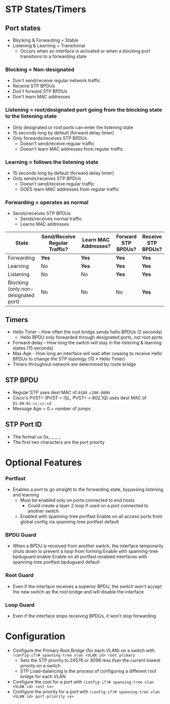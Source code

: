 # STP States/Timers
## Port states
- Blocking & Forwarding = Stable
- Listening & Learning = Transitional
	- Occurs when an interface is activated or when a blocking port transitions to a forwarding state
### Blocking = Non-designated
- Don't send/receive regular network traffic
- Receive STP BPDUs
- Don't forward STP BPDUs
- Don't learn MAC addresses
### Listening = root/designated port going from the blocking state to the listening state
- Only designated or root ports can enter the listening state
- 15 seconds long by default (forward delay timer)
- Only forwards/receives STP BPDUs
	- Doesn't send/receive regular traffic
	- Doesn't learn MAC addresses from regular traffic
### Learning = follows the listening state
- 15 seconds long by default (forward delay timer)
- Only sends/receives STP BPDUs
	- Doesn't send/receive regular traffic
	- DOES learn MAC addresses from regular traffic
### Forwarding = operates as normal
- Sends/receives STP BPDUs
	- Sends/receives normal traffic
	- Learns MAC addresses

| State                               | Send/Receive Regular Traffic? | Learn MAC Addresses? | Forward STP BPDUs? | Receive STP BPDUs? |
| ----------------------------------- | ----------------------------- | -------------------- | ------------------ | ------------------ |
| Forwarding                          | **Yes**                       | **Yes**              | **Yes**            | **Yes**            |
| Learning                            | No                            | **Yes**              | **Yes**            | **Yes**            |
| Listening                           | No                            | No                   | **Yes**            | **Yes**            |
| Blocking (only non-designated port) | No                            | No                   | No                 | **Yes**            |
## Timers
- Hello Timer - How often the root bridge sends hello BPDUs (2 seconds)
	- Hello BPDU only forwarded through designated ports, not root ports
- Forward delay - How long the switch will stay in the listening & learning states (15 seconds)
- Max Age - How long an interface will wait after ceasing to receive Hello BPDUs to change the STP topology (10 * Hello Timer)
- Timers throughout network are determined by route bridge
## STP BPDU
- Regular STP uses dest MAC of `0180.c200.0000`
- Cisco's PVST+ (PVST = ISL, PVST+ = 802.1Q) uses dest MAC of `01:00:0c:cc:cc:cd`
- Message Age = 0 + number of jumps
## STP Port ID
- The format us 0x_ _ _ _
- The first two characters are the port priority
# Optional Features
### Portfast
- Enables a port to go straight to the forwarding state, bypassing listening and learning
	- Must be enabled only on ports connected to end hosts
		- Could create a layer 2 loop if used on a port connected to another switch
	- Enabled with spanning-tree portfast
			Enable on all access ports from global config via spanning-tree portfast default
### BPDU Guard
- When a BPDU is received from another switch, the interface temporarily shuts down to prevent a loop from forming
		Enable with spanning-tree bpduguard enable
			Enable on all portfast-enabled interfaces with spanning-tree portfast bpduguard default
### Root Guard
- Even if the interface receives a superior BPDU, the switch won't accept the new switch as the root bridge and will disable the interface
### Loop Guard
- Even if the interface stops receiving BPDUs, it won't stop forwarding
# Configuration
- Configure the Primary Root Bridge (for each VLAN) on a switch with `(config-if)# spanning-tree vlan <VLAN id> root primary`
	- Sets the STP priority to 24576 or 4096 less than the current lowest priority on a switch
	- STP Load-balancing is the process of configuring a different root bridge for each VLAN
- Configure the cost for a port with `(config-if)# spanning-tree vlan <VLAN id> cost <x>`
- Configure the priority for a port with `(config-if)# spanning-tree vlan <VLAN id> port-priority <x>`